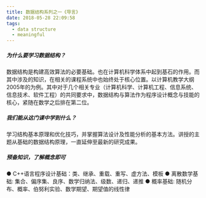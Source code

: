```yaml
---
title: 数据结构系列之一《导言》
date: 2018-05-28 22:09:58
tags:
  - data structure
  - meaningful
---
```



##### 为什么要学习数据结构？

数据结构是构建高效算法的必要基础。也在计算机科学体系中起到基石的作用。而其中涉及的知识，在相关的课程系统中也始终处于核心位置。以计算机教学大纲2005年的为例。其中对于几个相关专业（计算机科学、计算机工程、信息系统、信息技术、软件工程）的共同要求中，数据结构与算法作为程序设计概念与技能的核心，紧随在数学之后排在第二位。
<!-- more -->

##### 我们能从这门课中学到什么？

学习结构基本原理和优化技巧，并掌握算法设计及性能分析的基本方法。讲授的主题从基础的数据结构原理，一直延伸至最新的研究成果。

##### 预备知识，了解概念即可
  ● C++语言程序设计基础：类、继承、重载、重写、虚方法、模板
  ● 离散数学基础: 集合、偏序集、良序、数学归纳法、级数、递归、递推
  ● 概率基础: 随机分布、概率、伯努利实验、数学期望、期望值的线性律